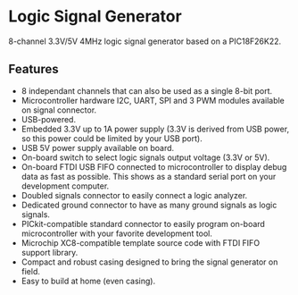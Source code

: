 # Logic Signal Generator

8-channel 3.3V/5V 4MHz logic signal generator based on a PIC18F26K22.

## Features

* 8 independant channels that can also be used as a single 8-bit port.
* Microcontroller hardware I2C, UART, SPI and 3 PWM modules available on signal connector.
* USB-powered.
* Embedded 3.3V up to 1A power supply (3.3V is derived from USB power, so this power could be limited by your USB port).
* USB 5V power supply available on board.
* On-board switch to select logic signals output voltage (3.3V or 5V).
* On-board FTDI USB FIFO connected to microcontroller to display debug data as fast as possible. This shows as a standard serial port on your development computer.
* Doubled signals connector to easily connect a logic analyzer.
* Dedicated ground connector to have as many ground signals as logic signals.
* PICkit-compatible standard connector to easily program on-board microcontroller with your favorite development tool.
* Microchip XC8-compatible template source code with FTDI FIFO support library.
* Compact and robust casing designed to bring the signal generator on field.
* Easy to build at home (even casing).

